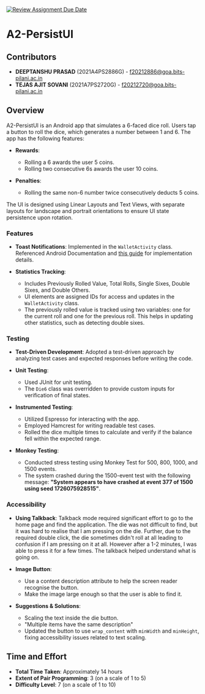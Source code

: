 [![Review Assignment Due Date](https://classroom.github.com/assets/deadline-readme-button-22041afd0340ce965d47ae6ef1cefeee28c7c493a6346c4f15d667ab976d596c.svg)](https://classroom.github.com/a/R_7cjhEg)

# A2-PersistUI

## Contributors
- **DEEPTANSHU PRASAD** (2021A4PS2886G) - f20212886@goa.bits-pilani.ac.in
- **TEJAS AJIT SOVANI** (2021A7PS2720G) - f20212720@goa.bits-pilani.ac.in

## Overview
A2-PersistUI is an Android app that simulates a 6-faced dice roll. Users tap a button to roll the dice, which generates a number between 1 and 6. The app has the following features:

- **Rewards**:
  - Rolling a 6 awards the user 5 coins.
  - Rolling two consecutive 6s awards the user 10 coins.

- **Penalties**:
  - Rolling the same non-6 number twice consecutively deducts 5 coins.

The UI is designed using Linear Layouts and Text Views, with separate layouts for landscape and portrait orientations to ensure UI state persistence upon rotation.

### Features

- **Toast Notifications**: Implemented in the `WalletActivity` class. Referenced Android Documentation and [this guide](https://www.dre.vanderbilt.edu/~schmidt/android/android-4.0/out/target/common/docs/doc-comment-check/guide/topics/ui/notifiers/toasts.html) for implementation details.

- **Statistics Tracking**:
  - Includes Previously Rolled Value, Total Rolls, Single Sixes, Double Sixes, and Double Others.
  - UI elements are assigned IDs for access and updates in the `WalletActivity` class.
  - The previously rolled value is tracked using two variables: one for the current roll and one for the previous roll. This helps in updating other statistics, such as detecting double sixes.

### Testing

- **Test-Driven Development**: Adopted a test-driven approach by analyzing test cases and expected responses before writing the code.
  
- **Unit Testing**:
  - Used JUnit for unit testing.
  - The `Die6` class was overridden to provide custom inputs for verification of final states.

- **Instrumented Testing**:
  - Utilized Espresso for interacting with the app.
  - Employed Hamcrest for writing readable test cases.
  - Rolled the dice multiple times to calculate and verify if the balance fell within the expected range.

- **Monkey Testing**:
  - Conducted stress testing using Monkey Test for 500, 800, 1000, and 1500 events.
  - The system crashed during the 1500-event test with the following message: **"System appears to have crashed at event 377 of 1500 using seed 1726075928515"**.

### Accessibility
- **Using Talkback**: Talkback mode required significant effort to go to the home page and find the application. The die was not difficult to find, but it was hard to realise that I am pressing on the die. Further, due to the required double click, the die sometimes didn't roll at all leading to confusion if I am pressing on it at all. However after a 1-2 minutes, I was able to press it for a few times. The talkback helped understand what is going on.

- **Image Button**:
  - Use a content description attribute to help the screen reader recognise the button.
  - Make the image large enough so that the user is able to find it.

- **Suggestions & Solutions**:
  - Scaling the text inside the die button. 
  - "Multiple items have the same description"
  - Updated the button to use `wrap_content` with `minWidth` and `minHeight`, fixing accessibility issues related to text scaling.


## Time and Effort
- **Total Time Taken**: Approximately 14 hours
- **Extent of Pair Programming**: 3 (on a scale of 1 to 5)
- **Difficulty Level**: 7 (on a scale of 1 to 10)
